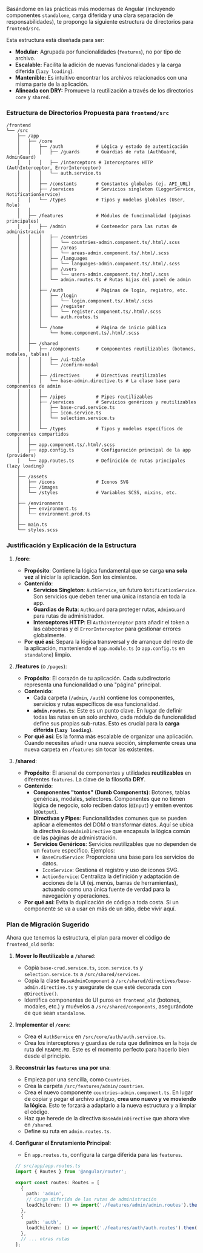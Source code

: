 <!-- File: d:\desarrollos\countries2\frontend\FRONTEND_ARCHITECTURE.md | Last Modified: 2025-10-19 -->

Basándome en las prácticas más modernas de Angular (incluyendo componentes `standalone`, carga diferida y una clara separación de responsabilidades), te propongo la siguiente estructura de directorios para `frontend/src`.

Esta estructura está diseñada para ser:

*   **Modular:** Agrupada por funcionalidades (`features`), no por tipo de archivo.
*   **Escalable:** Facilita la adición de nuevas funcionalidades y la carga diferida (`lazy loading`).
*   **Mantenible:** Es intuitivo encontrar los archivos relacionados con una misma parte de la aplicación.
*   **Alineada con DRY:** Promueve la reutilización a través de los directorios `core` y `shared`.

### Estructura de Directorios Propuesta para `frontend/src`

```
/frontend
└── /src
    ├── /app
    │   ├── /core
    │   │   ├── /auth            # Lógica y estado de autenticación
    │   │   │   ├── /guards      # Guardias de ruta (AuthGuard, AdminGuard)
    │   │   │   ├── /interceptors # Interceptores HTTP (AuthInterceptor, ErrorInterceptor)
    │   │   │   └── auth.service.ts
    │   │   │
    │   │   ├── /constants       # Constantes globales (ej. API_URL)
    │   │   ├── /services        # Servicios singleton (LoggerService, NotificationService)
    │   │   └── /types           # Tipos y modelos globales (User, Role)
    │   │
    │   ├── /features            # Módulos de funcionalidad (páginas principales)
    │   │   ├── /admin           # Contenedor para las rutas de administración
    │   │   │   ├── /countries
    │   │   │   │   └── countries-admin.component.ts/.html/.scss
    │   │   │   ├── /areas
    │   │   │   │   └── areas-admin.component.ts/.html/.scss
    │   │   │   ├── /languages
    │   │   │   │   └── languages-admin.component.ts/.html/.scss
    │   │   │   ├── /users
    │   │   │   │   └── users-admin.component.ts/.html/.scss
    │   │   │   └── admin.routes.ts # Rutas hijas del panel de admin
    │   │   │
    │   │   ├── /auth            # Páginas de login, registro, etc.
    │   │   │   ├── /login
    │   │   │   │   └── login.component.ts/.html/.scss
    │   │   │   ├── /register
    │   │   │   │   └── register.component.ts/.html/.scss
    │   │   │   └── auth.routes.ts
    │   │   │
    │   │   └── /home            # Página de inicio pública
    │   │       └── home.component.ts/.html/.scss
    │   │
    │   ├── /shared
    │   │   ├── /components      # Componentes reutilizables (botones, modales, tablas)
    │   │   │   ├── /ui-table
    │   │   │   └── /confirm-modal
    │   │   │
    │   │   ├── /directives      # Directivas reutilizables
    │   │   │   └── base-admin.directive.ts # La clase base para componentes de admin
    │   │   │
    │   │   ├── /pipes           # Pipes reutilizables
    │   │   ├── /services        # Servicios genéricos y reutilizables
    │   │   │   ├── base-crud.service.ts
    │   │   │   ├── icon.service.ts
    │   │   │   └── selection.service.ts
    │   │   │
    │   │   └── /types           # Tipos y modelos específicos de componentes compartidos
    │   │
    │   ├── app.component.ts/.html/.scss
    │   ├── app.config.ts        # Configuración principal de la app (providers)
    │   └── app.routes.ts        # Definición de rutas principales (lazy loading)
    │
    ├── /assets
    │   ├── /icons               # Iconos SVG
    │   ├── /images
    │   └── /styles              # Variables SCSS, mixins, etc.
    │
    ├── /environments
    │   ├── environment.ts
    │   └── environment.prod.ts
    │
    ├── main.ts
    └── styles.scss
```

### Justificación y Explicación de la Estructura

1.  **/core**:
    *   **Propósito**: Contiene la lógica fundamental que se carga **una sola vez** al iniciar la aplicación. Son los cimientos.
    *   **Contenido**:
        *   **Servicios Singleton**: `AuthService`, un futuro `NotificationService`. Son servicios que deben tener una única instancia en toda la app.
        *   **Guardias de Ruta**: `AuthGuard` para proteger rutas, `AdminGuard` para rutas de administrador.
        *   **Interceptores HTTP**: El `AuthInterceptor` para añadir el token a las cabeceras y el `ErrorInterceptor` para gestionar errores globalmente.
    *   **Por qué así**: Separa la lógica transversal y de arranque del resto de la aplicación, manteniendo el `app.module.ts` (o `app.config.ts` en `standalone`) limpio.

2.  **/features** (o `/pages`):
    *   **Propósito**: El corazón de tu aplicación. Cada subdirectorio representa una funcionalidad o una "página" principal.
    *   **Contenido**:
        *   Cada carpeta (`/admin`, `/auth`) contiene los componentes, servicios y rutas específicos de esa funcionalidad.
        *   **`admin.routes.ts`**: Este es un punto clave. En lugar de definir todas las rutas en un solo archivo, cada módulo de funcionalidad define sus propias sub-rutas. Esto es crucial para la **carga diferida (`lazy loading`)**.
    *   **Por qué así**: Es la forma más escalable de organizar una aplicación. Cuando necesites añadir una nueva sección, simplemente creas una nueva carpeta en `/features` sin tocar las existentes.

3.  **/shared**:
    *   **Propósito**: El arsenal de componentes y utilidades **reutilizables** en diferentes `features`. La clave de la filosofía **DRY**.
    *   **Contenido**:
        *   **Componentes "tontos" (Dumb Components)**: Botones, tablas genéricas, modales, selectores. Componentes que no tienen lógica de negocio, solo reciben datos (`@Input`) y emiten eventos (`@Output`).
        *   **Directivas y Pipes**: Funcionalidades comunes que se pueden aplicar a elementos del DOM o transformar datos. Aquí se ubica la directiva `BaseAdminDirective` que encapsula la lógica común de las páginas de administración.
        *   **Servicios Genéricos**: Servicios reutilizables que no dependen de un `feature` específico. Ejemplos:
            *   `BaseCrudService`: Proporciona una base para los servicios de datos.
            *   `IconService`: Gestiona el registro y uso de iconos SVG.
            *   `ActionService`: Centraliza la definición y adaptación de acciones de la UI (ej. menús, barras de herramientas), actuando como una única fuente de verdad para la navegación y operaciones.
    *   **Por qué así**: Evita la duplicación de código a toda costa. Si un componente se va a usar en más de un sitio, debe vivir aquí.

### Plan de Migración Sugerido

Ahora que tenemos la estructura, el plan para mover el código de `frontend_old` sería:

1.  **Mover lo Reutilizable a `/shared`**:
    *   Copia `base-crud.service.ts`, `icon.service.ts` y `selection.service.ts` a `/src/shared/services`.
    *   Copia la clase `BaseAdminComponent` a `/src/shared/directives/base-admin.directive.ts` y asegúrate de que esté decorada con `@Directive()`.
    *   Identifica componentes de UI puros en `frontend_old` (botones, modales, etc.) y muévelos a `/src/shared/components`, asegurándote de que sean `standalone`.

2.  **Implementar el `/core`**:
    *   Crea el `AuthService` en `/src/core/auth/auth.service.ts`.
    *   Crea los interceptores y guardias de ruta que definimos en la hoja de ruta del `README.MD`. Este es el momento perfecto para hacerlo bien desde el principio.

3.  **Reconstruir las `features` una por una**:
    *   Empieza por una sencilla, como `Countries`.
    *   Crea la carpeta `/src/features/admin/countries`.
    *   Crea el nuevo componente `countries-admin.component.ts`. En lugar de copiar y pegar el archivo antiguo, **crea uno nuevo y ve moviendo la lógica**. Esto te forzará a adaptarlo a la nueva estructura y a limpiar el código.
    *   Haz que herede de la directiva `BaseAdminDirective` que ahora vive en `/shared`.
    *   Define su ruta en `admin.routes.ts`.

4.  **Configurar el Enrutamiento Principal**:
    *   En `app.routes.ts`, configura la carga diferida para las `features`.

    ```typescript
    // src/app/app.routes.ts
    import { Routes } from '@angular/router';

    export const routes: Routes = [
      {
        path: 'admin',
        // Carga diferida de las rutas de administración
        loadChildren: () => import('./features/admin/admin.routes').then(m => m.ADMIN_ROUTES)
      },
      {
        path: 'auth',
        loadChildren: () => import('./features/auth/auth.routes').then(m => m.AUTH_ROUTES)
      },
      // ... otras rutas
    ];
    ```

<!--
[PROMPT_SUGGESTION]Vamos a empezar. Crea la estructura de directorios vacía que has propuesto dentro de `frontend/src`.[/PROMPT_SUGGESTION]
[PROMPT_SUGGESTION]Ayúdame a mover y adaptar el `BaseCrudService` desde `frontend_old` a la nueva ruta `frontend/src/shared/services/base-crud.service.ts`.[/PROMPT_SUGGESTION]
-->